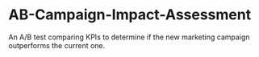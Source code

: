 # AB-Campaign-Impact-Assessment
An A/B test comparing KPIs to determine if the new marketing campaign outperforms the current one.
